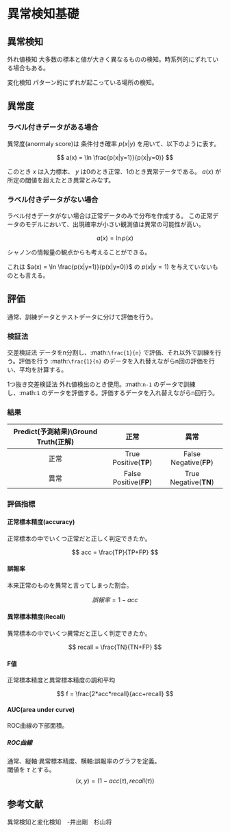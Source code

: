 # 異常検知基礎


## 異常検知

外れ値検知
    大多数の標本と値が大きく異なるものの検知。時系列的にずれている場合もある。

変化検知
    パターン的にずれが起こっている場所の検知。


## 異常度

### ラベル付きデータがある場合

異常度(anormaly score)は
条件付き確率 $p(x|y)$ を用いて、以下のように表す。

$$
a(x) = \ln \frac{p(x|y=1)}{p(x|y=0)}
$$

このとき $x$ は入力標本、 $y$ は0のとき正常、1のとき異常データである。
$a(x)$ が所定の閾値を超えたとき異常とみなす。


### ラベル付きデータがない場合

ラベル付きデータがない場合は正常データのみで分布を作成する。
この正常データのモデルにおいて、出現確率が小さい観測値は異常の可能性が高い。

$$
a(x) = \ln p(x)
$$

シャノンの情報量の観点からも考えることができる。

これは $a(x) = \ln \frac{p(x|y=1)}{p(x|y=0)}$ の $p(x|y=1)$ を与えていないものとも言える。


## 評価


通常、訓練データとテストデータに分けて評価を行う。

### 検証法

交差検証法
    データをn分割し、:math:`\frac{1}{n}` で評価、それ以外で訓練を行う。評価を行う :math:`\frac{1}{n}` のデータを入れ替えながらn回の評価を行い、平均を計算する。

1つ抜き交差検証法
    外れ値検出のとき使用。:math:`n-1` のデータで訓練し、:math:`1` のデータを評価する。評価するデータを入れ替えながらn回行う。

### 結果

<!-- +------------------+---------------------------------------+
|                  | Ground Truth(正解)                    |
+------------------+-------------------+-------------------+
|                  | 正常              | 異常              |
+-----------+------+-------------------+-------------------+
| 予測結果  | 正常 | True Positive(TP) | False Negative(FP)|
|           +------+-------------------+-------------------+
| (predict) | 異常 | False Positive(FP)| True Negative(TN) |
+-----------+------+-------------------+-------------------+ -->

| Predict(予測結果)\\Ground Truth(正解)    |正常   |異常         |
|:----:|:-----------------:|:-------------------:|
|正常  | True Positive(**TP**) | False Negative(**FP**)  |
|異常  |False Positive(**FP**) | True Negative(**TN**)   |

### 評価指標


#### 正常標本精度(accuracy)
正常標本の中でいくつ正常だと正しく判定できたか。

$$
acc = \frac{TP}{TP+FP}
$$

#### 誤報率
本来正常のものを異常と言ってしまった割合。

$$
誤報率 = 1 - acc
$$

#### 異常標本精度(Recall)
異常標本の中でいくつ異常だと正しく判定できたか。

$$
recall = \frac{TN}{TN+FP}
$$

#### F値
正常標本精度と異常標本精度の調和平均

$$
f = \frac{2*acc*recall}{acc+recall}
$$

#### AUC(area under curve)
ROC曲線の下部面積。

##### ROC曲線
通常、縦軸:異常標本精度、横軸:誤報率のグラフを定義。  
閾値を $\tau$ とする。
$$
(x, y) = (1-acc(\tau), recall(\tau) )
$$

## 参考文献

異常検知と変化検知　-井出剛　杉山将